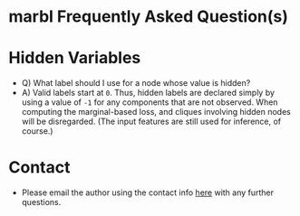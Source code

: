 marbl Frequently Asked Question(s)
=====

# Hidden Variables

  * Q) What label should I use for a node whose value is hidden?
  * A) Valid labels start at `0`.  Thus, hidden labels are declared simply by using a value of `-1` for any components that are not observed.  When computing the marginal-based loss, and cliques involving hidden nodes will be disregarded.  (The input features are still used for inference, of course.)

# Contact

  * Please email the author using the contact info [here](http://users.cecs.anu.edu.au/~jdomke/) with any further questions.